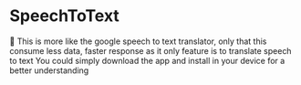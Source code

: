 # SpeechToText
👋 This is more like the google speech to text translator, only that this consume less data, faster response as it only feature is to translate speech to text
You could simply download the app  and install in your device for a better understanding
